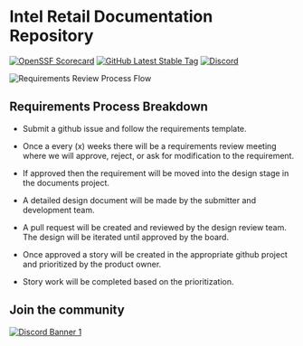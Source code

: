 # Intel Retail Documentation Repository

[![OpenSSF Scorecard](https://api.securityscorecards.dev/projects/github.com/intel-retail/documentation/badge)](https://api.securityscorecards.dev/projects/github.com/intel-retail/documentation)
[![GitHub Latest Stable Tag](https://img.shields.io/github/v/tag/intel-retail/documentation?sort=semver&label=latest-stable)](https://github.com/intel-retail/documentation/releases)
[![Discord](https://discord.com/api/guilds/1150892043120414780/widget.png?style=shield)](https://discord.gg/ZHgtrZcu)

![Requirements Review Process Flow](./docs_src/requirements-review-process-flow.png)

## Requirements Process Breakdown

- Submit a github issue and follow the requirements template.

- Once a every (x) weeks there will be a requirements review meeting where we will approve, reject, or ask for modification to the requirement.

- If approved then the requirement will be moved into the design stage in the documents project.

- A detailed design document will be made by the submitter and development team.

- A pull request will be created and reviewed by the design review team. The design will be iterated until approved by the board.

- Once approved a story will be created in the appropriate github project and prioritized by the product owner.

- Story work will be completed based on the prioritization.

## Join the community 
[![Discord Banner 1](https://discordapp.com/api/guilds/1150892043120414780/widget.png?style=banner2)](https://discord.gg/ZHgtrZcu)
